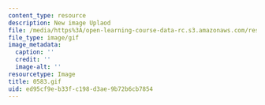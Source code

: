 ```yaml
---
content_type: resource
description: New image Uplaod
file: /media/https%3A/open-learning-course-data-rc.s3.amazonaws.com/res-21g-01-kana-spring-2010/ed95cf9eb33fc198d3ae9b72b6cb7854_0583.gif
file_type: image/gif
image_metadata:
  caption: ''
  credit: ''
  image-alt: ''
resourcetype: Image
title: 0583.gif
uid: ed95cf9e-b33f-c198-d3ae-9b72b6cb7854
---
```

